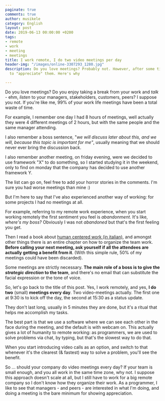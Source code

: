```yaml
---
paginate: true
comments: true
author: musikele
category: English
layout: post
date: 2019-06-13 00:00:00 +0200
tags:
- remote
- work
- meeting
- meetings
title: I work remote, I do two video meetings per day
header-img: "/images/online-3307293_1280.jpg"
description: Do you love meetings? Probably not. However, after some time I started
  to "appreciate" them. Here's why

---
```

Do you love meetings? Do you enjoy taking a break from your work and _talk_ - ehm, _listen_ to your managers, stakeholders, customers, peers? I suppose you not. If you're like me, 99% of your work life meetings have been a total waste of time.

For example, I remember one day I had 8 hours of meetings, well actually they were 4 different meetings of 2 hours, but with the same people and the same manager attending.

I also remember a boss sentence, "_we will discuss later about this, and we will, because this topic is important for me"_, usually meaning that we should never ever bring the discussion back. 

I also remember another meeting, on friday evening, were we decided to use framework "X" to do something, so I started studying it in the weekend, only to find on monday that the company has decided to use another framework Y.

The list can go on, feel free to add your horror stories in the comments. I'm sure you had worse meetings than mine :) 

But I'm here to say that I've also experienced another way of working: for some projects I had no meetings at all. 

For example, referring to my remote work experience, when you start working remotely the first sentiment you feel is _abandonment_. It's like, _where's my boss?_ Obviously I was not _abandoned_ but that's the first feeling you get. 

Then I read a book about [human centered work (in italian)](https://amzn.to/2RdiUUt "Human centered work"), and amongst other things there is an entire chapter on how to organize the team work. **Before calling your next meeting, ask yourself if all the attendees are actually getting a benefit from it**. (With this simple rule, 50% of my meetings could have been discarded). 

Some meetings are strictly necessary. **The main role of a boss is to give the _strategic direction_ to the team**, and there's no email that can substitute the facial expression or the tone of voice.

So, let's go back to the title of this post. Yes, I work remotely, and yes, **I do two** (small) **meetings every day**. Two video-meetings actually. The first one at 9:30 is to kick off the day, the second at 15:30 as a status update.

They don't last long, usually in 5 minutes they are done, but it's a ritual that helps me accomplish my tasks.

The best part is that we use a software where we can see each other in the face during the meeting, and the default is with webcam on. This actually gives a lot of humanity to remote working: as programmers, we are used to solve problems via chat, by typing, but that's the slowest way to do that. 

When you start introducing video calls as an option, and switch to that whenever it's the clearest (& fastest) way to solve a problem, you'll see the benefit. 

So ... should your company do video meetings every day? If your team is small enough, and you all work in the same time zone, why not. I suppose this approach doesn't scale at all, but I still have to work for a big remote company so I don't know how they organize their work. As a programmer, I like to see that managers - and peers - are interested in what I'm doing, and doing a meeting is the bare minimum for showing appreciation.  